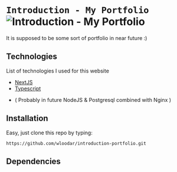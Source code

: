 # `Introduction - My Portfolio` ![Introduction - My Portfolio](https://img.shields.io/tokei/lines/github/wloodar/introduction-portfolio?style=flat-square)

It is supposed to be some sort of portfolio in near future :)

## Technologies

List of technologies I used for this website 

- [NextJS](https://nextjs.org/) 
- [Typescript](https://www.typescriptlang.org/)
* ( Probably in future NodeJS & Postgresql combined with Nginx )

## Installation 

Easy, just clone this repo by typing:

```
https://github.com/wloodar/introduction-portfolio.git
```

## Dependencies
